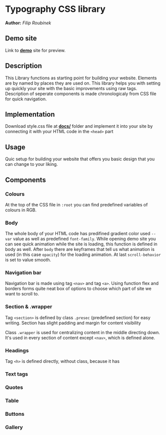 # Typography CSS library
**Author:** *Filip Roubínek*

## Demo site
Link to **[demo](https://pslib-cz.github.io/2022l4web-css-typographic-library-FilipRoubinek/)** site for preview.

## Description
This Library functions as starting point for building your website. Elements are by named by places they are used on. This library helps you with setting up quickly your site with the basic improvements using raw tags. Description of seperate components is made chronologicaly from CSS file for quick navigation.

## Implementation
Download style.css file at **[docs/](https://github.com/pslib-cz/2022l4web-css-typographic-library-FilipRoubinek)** folder and implement it into your site by connecting it with your HTML code in the `<head>` part

## Usage
Quic setup for building your website that offers you basic design that you can change to your liking.

## Components

### Colours
At the top of the CSS file in `:root` you can find predefined variables of colours in RGB.

### Body
The whole body of your HTML code has predifined gradient color used `--var` value as well as predefined `font-family`. While opening demo site you can see quick animation while the site is loading, this function is defined in body as well. After `body` there are keyframes that tell us what animation is used (in this case `opacity`) for the loading animation. At last `scroll-behavior` is set to value smooth.

### Navigation bar
Navigation bar is made using tag `<nav>` and tag `<a>`. Using function flex and borders forms quite neat box of options to choose which part of site we want to scroll to.

### Section & .wrapper
Tag `<section>` is defined by class `.presec` (predefined section) for easy writing. Section has slight padding and margin for content visibility

Class `.wrapper` is used for centralizing content in the middle directing down. It's used in every section of content except `<nav>`, which is defined alone.

### Headings
Tag `<h>` is defined directly, without class, because it has 

### Text tags

### Quotes

### Table

### Buttons

### Gallery
